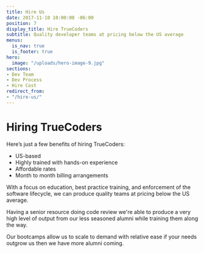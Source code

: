 ```yaml
---
title: Hire Us
date: 2017-11-10 10:00:00 -06:00
position: 7
display_title: Hire TrueCoders
subtitle: Quality developer teams at pricing below the US average
menus:
  is_nav: true
  is_footer: true
hero:
  image: "/uploads/hero-image-9.jpg"
sections:
- Dev Team
- Dev Process
- Hire Cost
redirect_from:
- "/hire-us/"
---
```


# Hiring TrueCoders

Here’s just a few benefits of hiring TrueCoders:

* US-based
* Highly trained with hands-on experience
* Affordable rates
* Month to month billing arrangements

With a focus on education, best practice training, and enforcement of the software lifecycle,  we can produce quality teams at pricing below the US average.

Having a senior resource doing code review we're able to produce a very high level of output from our less seasoned alumni while training them along the way.

Our bootcamps allow us to scale to demand with relative ease if your needs outgrow us then we have more alumni coming.
